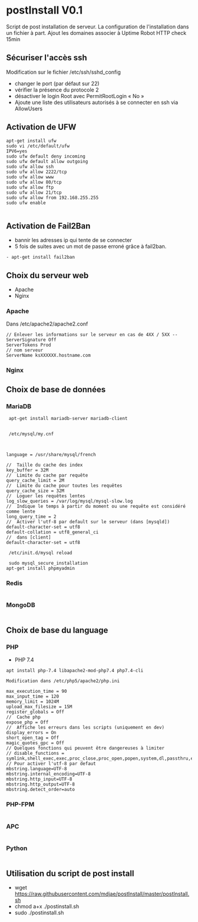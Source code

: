 # postInstall V0.1

Script de post installation  de serveur.
La configuration de l'installation dans un fichier à part.
Ajout les domaines associer à Uptime Robot HTTP check 15min

## Sécuriser l'accès ssh

Modification sur le fichier /etc/ssh/sshd_config

- changer le port (par défaut sur 22)
- vérifier la présence du protocole 2  
- désactiver le login Root avec PermitRootLogin « No » 
- Ajoute une liste des utilisateurs autorisés à se connecter en ssh via AllowUsers 

## Activation de UFW

```
apt-get install ufw
sudo vi /etc/default/ufw
IPV6=yes
sudo ufw default deny incoming
sudo ufw default allow outgoing
sudo ufw allow ssh
sudo ufw allow 2222/tcp
sudo ufw allow www
sudo ufw allow 80/tcp 
sudo ufw allow ftp
sudo ufw allow 21/tcp 
sudo ufw allow from 192.168.255.255
sudo ufw enable


```

## Activation de Fail2Ban

- bannir les adresses ip qui tente de se connecter 
- 5 fois de suites avec un mot de passe erroné grâce à fail2ban.
```
- apt-get install fail2ban
```

## Choix du serveur web 

- Apache
- Nginx

### Apache

Dans /etc/apache2/apache2.conf
```
// Enlever les informations sur le serveur en cas de 4XX / 5XX --
ServerSignature Off
ServerTokens Prod
// nom serveur
ServerName ksXXXXXX.hostname.com
```
### Nginx



## Choix de base de données


### MariaDB

```
 apt-get install mariadb-server mariadb-client

 
 /etc/mysql/my.cnf
 


language = /usr/share/mysql/french

//  Taille du cache des index
key_buffer = 32M
//  Limite du cache par requête
query_cache_limit = 2M
//  Limite du cache pour toutes les requêtes
query_cache_size = 32M
//  Loguer les requêtes lentes
log_slow_queries = /var/log/mysql/mysql-slow.log
//  Indique le temps à partir du moment ou une requête est considéré comme lente
long_query_time = 2
//  Activer l'utf-8 par default sur le serveur (dans [mysqld])
default-character-set = utf8
default-collation = utf8_general_ci
//  dans [client]
default-character-set = utf8

 /etc/init.d/mysql reload
 
 sudo mysql_secure_installation
apt-get install phpmyadmin
``` 
 
### Redis
```
```

 
### MongoDB
```
```

## Choix de base du language

### PHP

- PHP 7.4
```
apt install php-7.4 libapache2-mod-php7.4 php7.4-cli

Modification dans /etc/php5/apache2/php.ini

max_execution_time = 90
max_input_time = 120
memory_limit = 1024M
upload_max_filesize = 15M
register_globals = Off
//  Cache php
expose_php = Off
//  Affiche les erreurs dans les scripts (uniquement en dev)
display_errors = On
short_open_tag = Off
magic_quotes_gpc = Off
// Quelques fonctions qui peuvent être dangereuses à limiter
// disable_functions = symlink,shell_exec,exec,proc_close,proc_open,popen,system,dl,passthru,escapeshellarg,escapeshellcmd
// Pour activer l'utf-8 par defaut
mbstring.language=UTF-8
mbstring.internal_encoding=UTF-8
mbstring.http_input=UTF-8
mbstring.http_output=UTF-8
mbstring.detect_order=auto
```

### PHP-FPM

```
```

### APC


```
```

### Python

 
```
```

## Utilisation du script de post install

- wget https://raw.githubusercontent.com/mdjae/postInstall/master/postInstall.sh
- chmod a+x ./postinstall.sh
- sudo ./postinstall.sh
